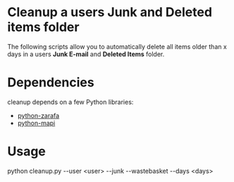 Cleanup a users Junk and Deleted items folder
=====

The following scripts allow you to automatically delete all items older than x days in a users **Junk E-mail** and **Deleted Items** folder.

Dependencies
============

cleanup depends on a few Python libraries:

* [python-zarafa](https://github.com/zarafagroupware/python-zarafa.git)
* [python-mapi](https://download.zarafa.com/community/final/)
 

Usage
=====

  python cleanup.py --user \<user\> --junk --wastebasket --days \<days\>

